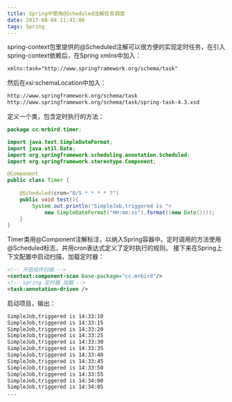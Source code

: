 ```yaml
---
title: Spring中使用@Scheduled注解任务调度
date: 2017-08-04 11:41:06
tags: Spring
---
```

spring-context包里提供的@Scheduled注解可以很方便的实现定时任务，在引入spring-context依赖后，在Spring xmlns中加入：
```xml
xmlns:task="http://www.springframework.org/schema/task"
```
然后在xsi:schemaLocation中加入：
```xml
http://www.springframework.org/schema/task
http://www.springframework.org/schema/task/spring-task-4.3.xsd
```
<!--more-->
定义一个类，包含定时执行的方法：
```java
package cc.mrbird.timer;

import java.text.SimpleDateFormat;
import java.util.Date;
import org.springframework.scheduling.annotation.Scheduled;
import org.springframework.stereotype.Component;

@Component
public class Timer {
	
    @Scheduled(cron="0/5 * * * * ?")
    public void test(){
        System.out.println("SimpleJob,triggered is "+
            new SimpleDateFormat("HH:mm:ss").format((new Date())));
    }
}
```
Timer类用@Component注解标注，以纳入Spring容器中。定时调用的方法使用@Scheduled标志，并用cron表达式定义了定时执行的规则。
接下来在Spring上下文配置中启动扫描，加载定时器：
```xml
<!-- 开启组件扫描 -->
<context:component-scan base-package="cc.mrbird"/>
<!-- spring 定时器 加载 -->
<task:annotation-driven />
```
启动项目，输出：
```xml
SimpleJob,triggered is 14:33:10
SimpleJob,triggered is 14:33:15
SimpleJob,triggered is 14:33:20
SimpleJob,triggered is 14:33:25
SimpleJob,triggered is 14:33:30
SimpleJob,triggered is 14:33:35
SimpleJob,triggered is 14:33:40
SimpleJob,triggered is 14:33:45
SimpleJob,triggered is 14:33:50
SimpleJob,triggered is 14:33:55
SimpleJob,triggered is 14:34:00
SimpleJob,triggered is 14:34:05
...
```